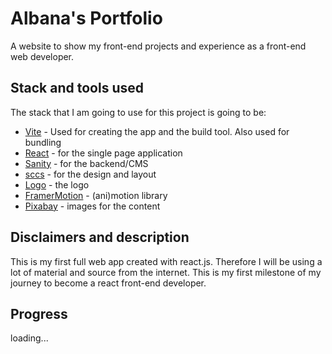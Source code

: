 # Albana's Portfolio

A website to show my front-end projects and experience as a front-end web developer.

## Stack and tools used

The stack that I am going to use for this project is going to be:
- [Vite](https://vitejs.dev/) - Used for creating the app and the build tool. Also used for bundling
- [React](https://reactjs.org/) - for the single page application
- [Sanity](https://www.sanity.io/) - for the backend/CMS
- [sccs](https://sass-lang.com/) - for the design and layout
- [Logo](https://logo.com/) - the logo
- [FramerMotion](https://www.framer.com/motion/) - (ani)motion library
- [Pixabay](https://pixabay.com/) - images for the content


## Disclaimers and description

This is my first full web app created with react.js. Therefore I will be using a lot of material and source from the internet. This is my first milestone of my journey to become a react front-end developer.


## Progress

loading...
